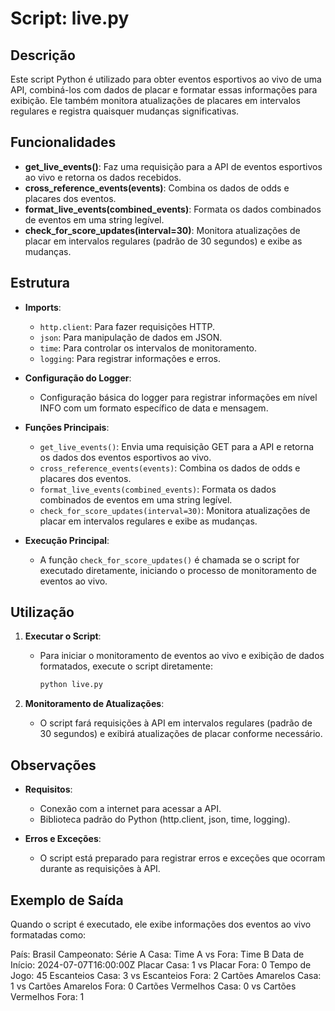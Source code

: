 # Script: live.py

## Descrição
Este script Python é utilizado para obter eventos esportivos ao vivo de uma API, combiná-los com dados de placar e formatar essas informações para exibição. Ele também monitora atualizações de placares em intervalos regulares e registra quaisquer mudanças significativas.

## Funcionalidades
- **get_live_events()**: Faz uma requisição para a API de eventos esportivos ao vivo e retorna os dados recebidos.
- **cross_reference_events(events)**: Combina os dados de odds e placares dos eventos.
- **format_live_events(combined_events)**: Formata os dados combinados de eventos em uma string legível.
- **check_for_score_updates(interval=30)**: Monitora atualizações de placar em intervalos regulares (padrão de 30 segundos) e exibe as mudanças.

## Estrutura
- **Imports**:
  - `http.client`: Para fazer requisições HTTP.
  - `json`: Para manipulação de dados em JSON.
  - `time`: Para controlar os intervalos de monitoramento.
  - `logging`: Para registrar informações e erros.

- **Configuração do Logger**:
  - Configuração básica do logger para registrar informações em nível INFO com um formato específico de data e mensagem.

- **Funções Principais**:
  - `get_live_events()`: Envia uma requisição GET para a API e retorna os dados dos eventos esportivos ao vivo.
  - `cross_reference_events(events)`: Combina os dados de odds e placares dos eventos.
  - `format_live_events(combined_events)`: Formata os dados combinados de eventos em uma string legível.
  - `check_for_score_updates(interval=30)`: Monitora atualizações de placar em intervalos regulares e exibe as mudanças.

- **Execução Principal**:
  - A função `check_for_score_updates()` é chamada se o script for executado diretamente, iniciando o processo de monitoramento de eventos ao vivo.

## Utilização
1. **Executar o Script**:
   - Para iniciar o monitoramento de eventos ao vivo e exibição de dados formatados, execute o script diretamente:
     ```sh
     python live.py
     ```

2. **Monitoramento de Atualizações**:
   - O script fará requisições à API em intervalos regulares (padrão de 30 segundos) e exibirá atualizações de placar conforme necessário.

## Observações
- **Requisitos**:
  - Conexão com a internet para acessar a API.
  - Biblioteca padrão do Python (http.client, json, time, logging).

- **Erros e Exceções**:
  - O script está preparado para registrar erros e exceções que ocorram durante as requisições à API.

## Exemplo de Saída
Quando o script é executado, ele exibe informações dos eventos ao vivo formatadas como:

País: Brasil
Campeonato: Série A
Casa: Time A vs Fora: Time B
Data de Início: 2024-07-07T16:00:00Z
Placar Casa: 1 vs Placar Fora: 0
Tempo de Jogo: 45
Escanteios Casa: 3 vs Escanteios Fora: 2
Cartões Amarelos Casa: 1 vs Cartões Amarelos Fora: 0
Cartões Vermelhos Casa: 0 vs Cartões Vermelhos Fora: 1
